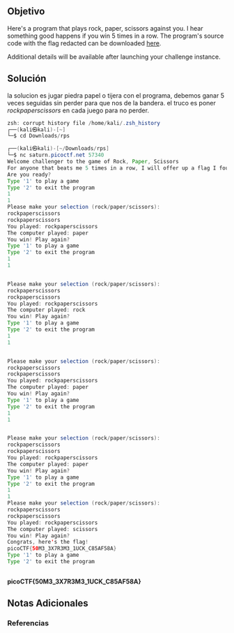 ## Objetivo 

Here's a program that plays rock, paper, scissors against you. I hear something good happens if you win 5 times in a row. The program's source code with the flag redacted can be downloaded [here](https://artifacts.picoctf.net/c/147/game-redacted.c).

Additional details will be available after launching your challenge instance.

## Solución  


la solucion es jugar piedra papel o tijera con el programa, debemos ganar 5 veces seguidas sin perder para que nos de la bandera. el truco es poner *rockpaperscissors* en cada juego para no perder.
```java
zsh: corrupt history file /home/kali/.zsh_history
┌──(kali㉿kali)-[~]
└─$ cd Downloads/rps   

┌──(kali㉿kali)-[~/Downloads/rps]
└─$ nc saturn.picoctf.net 57340 
Welcome challenger to the game of Rock, Paper, Scissors
For anyone that beats me 5 times in a row, I will offer up a flag I found
Are you ready?
Type '1' to play a game
Type '2' to exit the program
1
1
Please make your selection (rock/paper/scissors):
rockpaperscissors
rockpaperscissors
You played: rockpaperscissors
The computer played: paper
You win! Play again?
Type '1' to play a game
Type '2' to exit the program
1
1


Please make your selection (rock/paper/scissors):
rockpaperscissors
rockpaperscissors
You played: rockpaperscissors
The computer played: rock
You win! Play again?
Type '1' to play a game
Type '2' to exit the program
1
1


Please make your selection (rock/paper/scissors):
rockpaperscissors
rockpaperscissors
You played: rockpaperscissors
The computer played: paper
You win! Play again?
Type '1' to play a game
Type '2' to exit the program
1
1


Please make your selection (rock/paper/scissors):
rockpaperscissors
rockpaperscissors                                                                                                               
You played: rockpaperscissors                                                                                                   
The computer played: paper                                                                                                      
You win! Play again?                                                                                                            
Type '1' to play a game                                                                                                         
Type '2' to exit the program                                                                                                    
1                                                                                                                               
1                                                                                                 
Please make your selection (rock/paper/scissors):
rockpaperscissors
rockpaperscissors
You played: rockpaperscissors
The computer played: scissors
You win! Play again?
Congrats, here's the flag!
picoCTF{50M3_3X7R3M3_1UCK_C85AF58A}
Type '1' to play a game
Type '2' to exit the program
                                                           

```

**picoCTF{50M3_3X7R3M3_1UCK_C85AF58A}**


## Notas Adicionales 

### Referencias